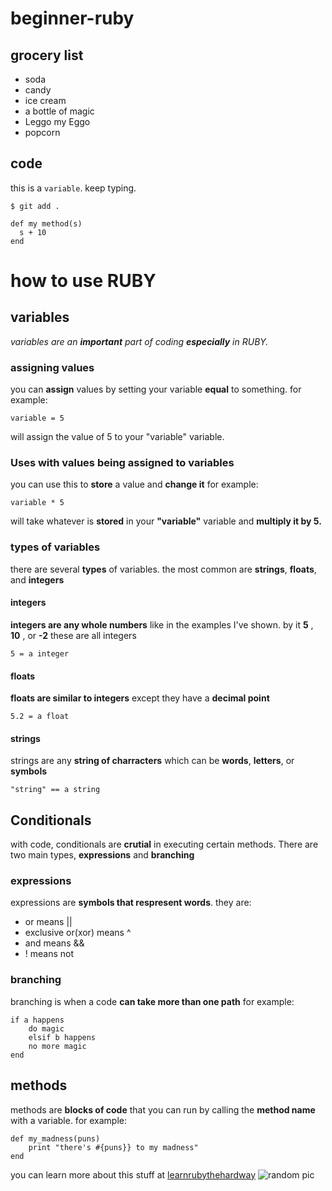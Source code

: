 # beginner-ruby

## grocery list

* soda
* candy
* ice cream
* a bottle of magic
* Leggo my Eggo
* popcorn

## code

this is a `variable`. keep typing.

```
$ git add .
```

```
def my method(s)
  s + 10
end
```

# how to use RUBY

## variables
_variables are an **important** part of coding **especially** in RUBY._
### assigning values
you can **assign** values by setting your variable **equal** to something. for example:
```
variable = 5
```
will assign the value of 5 to your "variable" variable.
### Uses with values being assigned to variables
you can use this to **store** a value and **change it** for example:
```
variable * 5
```
will take whatever is **stored** in your **"variable"** variable and **multiply it by 5.**
### types of variables
there are several **types** of variables. the most common are **strings**, **floats**, and **integers**
#### integers
**integers are any whole numbers** like in the examples I've shown. by it **5** , **10** , or **-2** these are all integers
```
5 = a integer
```
#### floats
**floats are similar to integers** except they have a **decimal point**
```
5.2 = a float
```
#### strings
strings are any **string of charracters** which can be **words**, **letters**, or **symbols**
```
"string" == a string
```
## Conditionals
with code, conditionals are **crutial** in executing certain methods. There are two main types, **expressions** and **branching**
### expressions
expressions are **symbols that respresent words**. they are:
* or means ||
* exclusive or(xor) means ^
* and means &&
* ! means not
### branching
branching is when a code **can take more than one path** for example:
```
if a happens
    do magic
    elsif b happens
    no more magic
end
```
## methods
methods are **blocks of code** that you can run by calling the **method name** with a variable. for example:
```
def my_madness(puns)
    print "there's #{puns}} to my madness"
end
```
you can learn more about this stuff at [learnrubythehardway](www.learnrubythehardway.org/book)
![random pic](http://www.contentamp.com/wp-content/uploads/2013/04/meme7.jpg)
